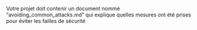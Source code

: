 Votre projet doit contenir un document nommé “avoiding_common_attacks.md” qui explique quelles mesures 
ont été prises pour éviter les failles de sécurité